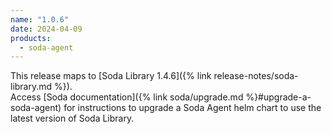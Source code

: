 ```yaml
---
name: "1.0.6"
date: 2024-04-09
products:
  - soda-agent
---
```


This release maps to [Soda Library 1.4.6]({% link release-notes/soda-library.md %}). <br />
Access [Soda documentation]({% link soda/upgrade.md %}#upgrade-a-soda-agent) for instructions to upgrade a Soda Agent helm chart to use the latest version of Soda Library.